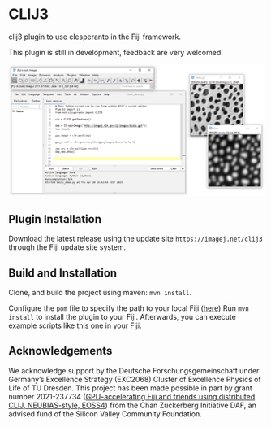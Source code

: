 # CLIJ3

clij3 plugin to use clesperanto in the Fiji framework.

This plugin is still in development, feedback are very welcomed!

![img.png](demo/screenshot.png)

## Plugin Installation

Download the latest release using the update site `https://imagej.net/clij3` through the Fiji update site system.

## Build and Installation

Clone, and build the project using maven: `mvn install`.

Configure the `pom` file to specify the path to your local Fiji ([here](https://github.com/clEsperanto/clij3/blob/95560c3e8a2173e65d1f56c827cf42787ad03a96/pom.xml#L71))
Run `mvn install` to install the plugin to your Fiji.
Afterwards, you can execute example scripts like [this one](https://github.com/clEsperanto/clij3/blob/95560c3e8a2173e65d1f56c827cf42787ad03a96/demo/basic_demo.py) in your Fiji.

## Acknowledgements

We acknowledge support by the Deutsche Forschungsgemeinschaft under Germany’s Excellence Strategy (EXC2068) Cluster of Excellence Physics of Life of TU Dresden.
This project has been made possible in part by grant number 2021-237734 ([GPU-accelerating Fiji and friends using distributed CLIJ, NEUBIAS-style, EOSS4](https://chanzuckerberg.com/eoss/proposals/gpu-accelerating-fiji-and-friends-using-distributed-clij-neubias-style/)) from the Chan Zuckerberg Initiative DAF, an advised fund of the Silicon Valley Community Foundation.


